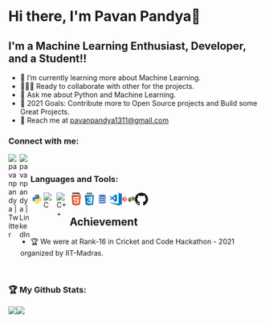 # Hi there, I'm Pavan Pandya👋

## I'm a Machine Learning Enthusiast, Developer, and a Student!!

- 🧠 I’m currently learning more about Machine Learning.
- 🧑‍🤝‍🧑 Ready to collaborate with other for the projects.
- 💬 Ask me about Python and Machine Learning.
- 💯 2021 Goals: Contribute more to Open Source projects and Build some Great Projects.
- 📧 Reach me at [pavanpandya1311@gmail.com](mailto:pavanpandya1311@gmail.com)

### Connect with me:

[<img align="left" alt="pavanpandya | Twitter" width="22px" src="https://cdn.jsdelivr.net/npm/simple-icons@v3/icons/twitter.svg" />][twitter]
[<img align="left" alt="pavanpandya | LinkedIn" width="22px" src="https://cdn.jsdelivr.net/npm/simple-icons@v3/icons/linkedin.svg" />][linkedin]

<br />

### Languages and Tools:

<img align="left" alt="Python" width="26px" src="https://raw.githubusercontent.com/github/explore/80688e429a7d4ef2fca1e82350fe8e3517d3494d/topics/python/python.png" />
<img align="left" alt="C" width="26px" src="https://camo.githubusercontent.com/6cc41155e58a4eebe7353d524da5ebb0de7aaf4fd4ad45fb9a433c8b41d38c16/68747470733a2f2f747365332e6d6d2e62696e672e6e65742f74683f69643d4f49502e7276756a594b4f546d2d2d5654334b545a775633786748614861267069643d417069" />
<img align="left" alt="C++" width="26px" src="https://raw.githubusercontent.com/isocpp/logos/master/cpp_logo.png" />
<img align="left" alt="HTML5" width="26px" src="https://raw.githubusercontent.com/github/explore/80688e429a7d4ef2fca1e82350fe8e3517d3494d/topics/html/html.png" />
<img align="left" alt="CSS3" width="26px" src="https://raw.githubusercontent.com/github/explore/80688e429a7d4ef2fca1e82350fe8e3517d3494d/topics/css/css.png" />
<img align="left" alt="SQL" width="26px" src="https://raw.githubusercontent.com/github/explore/80688e429a7d4ef2fca1e82350fe8e3517d3494d/topics/sql/sql.png" />
<img align="left" alt="Visual Studio Code" width="26px" src="https://raw.githubusercontent.com/github/explore/80688e429a7d4ef2fca1e82350fe8e3517d3494d/topics/visual-studio-code/visual-studio-code.png" />
<img align="left" alt="Git" width="26px" src="https://raw.githubusercontent.com/github/explore/80688e429a7d4ef2fca1e82350fe8e3517d3494d/topics/git/git.png" />
<img align="left" alt="GitHub" width="26px" src="https://raw.githubusercontent.com/github/explore/78df643247d429f6cc873026c0622819ad797942/topics/github/github.png" />

<br />

## Achievement

- 🏆 We were at Rank-16 in Cricket and Code Hackathon - 2021 organized by IIT-Madras.

<br />

### :trophy: My Github Stats:

<a href="https://readme-stats-cfgj2cxdy.vercel.app/api?username=pavanpandya&count_private=true&show_icons=true&theme=tokyonight">
  <img  align="left" src="https://readme-stats-cfgj2cxdy.vercel.app/api?username=pavanpandya&count_private=true&show_icons=true&theme=tokyonight" />
</a>
<a href="https://readme-stats-cfgj2cxdy.vercel.app/api/top-langs/?username=pavanpandya&hide=php,scss,ruby&theme=tokyonight">
  <img align="left" src="https://readme-stats-cfgj2cxdy.vercel.app/api/top-langs/?username=pavanpandya&hide=php,scss,ruby&theme=tokyonight" />
</a>
</div>

[twitter]: https://twitter.com/pavanpandya1311
[linkedin]: https://linkedin.com/in/pavanpandya

